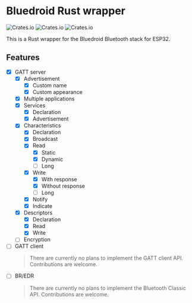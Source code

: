 # Bluedroid Rust wrapper

![Crates.io](https://img.shields.io/crates/v/bluedroid)
![Crates.io](https://img.shields.io/crates/d/bluedroid)
![Crates.io](https://img.shields.io/crates/l/bluedroid)


This is a Rust wrapper for the Bluedroid Bluetooth stack for ESP32.

## Features

- [x] GATT server
  - [x] Advertisement
    - [x] Custom name
    - [x] Custom appearance
  - [x] Multiple applications
  - [x] Services
    - [x] Declaration
    - [x] Advertisement
  - [x] Characteristics
    - [x] Declaration
    - [x] Broadcast
    - [x] Read
      - [x] Static
      - [x] Dynamic
      - [ ] Long
    - [x] Write
      - [x] With response
      - [x] Without response
      - [ ] Long
    - [x] Notify
    - [x] Indicate
  - [x] Descriptors
    - [x] Declaration
    - [x] Read
    - [x] Write
  - [ ] Encryption
- [ ] GATT client
  > There are currently no plans to implement the GATT client API.
  > Contributions are welcome.
- [ ] BR/EDR
  > There are currently no plans to implement the Bluetooth Classic API.
  > Contributions are welcome.

